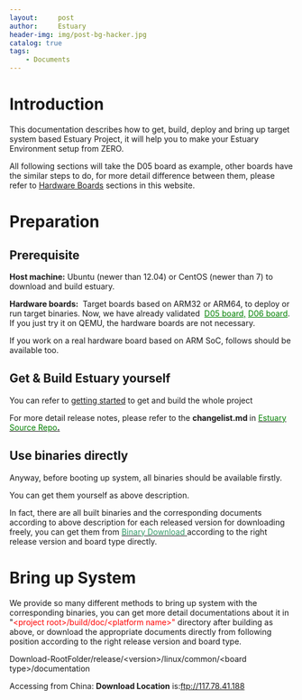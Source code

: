 ```yaml
---
layout:     post
author:     Estuary
header-img: img/post-bg-hacker.jpg
catalog: true
tags:
    - Documents
---
```


<h1><strong>Introduction</strong></h1>
This documentation describes how to get, build, deploy and bring up target system based Estuary Project, it will help you to make your Estuary Environment setup from ZERO.

All following sections will take the D05 board as example, other boards have the similar steps to do, for more detail difference between them, please refer to <a href="https://open-estuary.github.io/tags/#Hardware%20Boards" target="_blank">Hardware Boards</a> sections in this website.
<h1 id="title2"><strong><span id="preparation">Preparation
</span></strong></h1>
<h2>Prerequisite</h2>
<strong>Host machine:</strong> Ubuntu (newer than 12.04) or CentOS (newer than 7) to download and build estuary.

<strong>Hardware boards:</strong>  Target boards based on ARM32 or ARM64, to deploy or run target binaries. Now, we have already validated  <a style="color: #008000;" href="https://open-estuary.github.io/2016/08/30/d05-board/">D05 board,</a><span style="color: #008000;"> <a style="color: #008000;" href="https://open-estuary.github.io/2018/07/25/d06-board/">D06 board</a></span>. If you just try it on QEMU, the hardware boards are not necessary.

If you work on a real hardware board based on ARM SoC, follows should be available too.
<h2 id="title4"><span id="build">Get &amp; Build Estuary yourself</span></h2>
<p class="disqus">You can refer to <a href="https://open-estuary.github.io/2015/09/08/getting-started/">getting started</a> to get and build the whole project <code> </code></p>
<p class="disqus">For more detail release notes, please refer to the <b>changelist.md </b>in <a href="https://github.com/open-estuary/estuary" target="_blank"><span style="color: #008000;">Estuary Source Repo</span><b>.</b></a></p>

<h2 id="title6"><span id="binary">Use binaries directly</span></h2>
<p class="disqus">Anyway, before booting up system, all binaries should be available firstly.</p>
<p class="disqus">You can get them yourself as above description.</p>
<p class="disqus">In fact, there are all built binaries and the corresponding documents according to above description for each released version for downloading freely, you can get them from <a href="https://open-estuary.github.io/2015/11/16/binary-download/"><span style="color: #339966;">Binary Download</span> </a>according to the right release version and board type directly.</p>

<h1 id="title7"><strong><span id="bringup">Bring up System</span></strong></h1>
<p class="disqus">We provide so many different methods to bring up system with the corresponding binaries, you can get more detail documentations about it in "<span style="color: #ff0000;">&lt;project root&gt;/build/doc/</span><span style="color: #ff0000;">&lt;platform name&gt;"</span> directory after building as above, or download the appropriate documents directly from following position according to the right release version and board type.</p>
<p class="disqus">Download-RootFolder/release/&lt;version&gt;/linux/common/&lt;board type&gt;/documentation</p>
Accessing from China: <strong>Download Location</strong> is:<span id="im-content_1471420632351" class="im-content"><a href="ftp://117.78.41.188/pre-releases">ftp://117.78.41.188</a></span>
